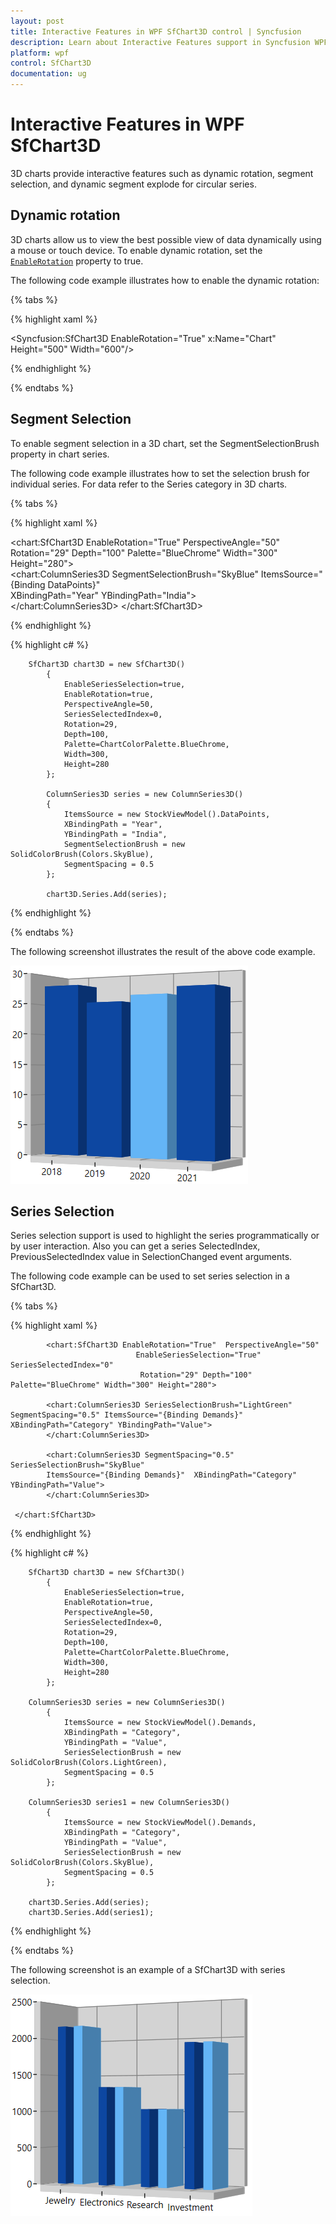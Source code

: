 ```yaml
---
layout: post
title: Interactive Features in WPF SfChart3D control | Syncfusion
description: Learn about Interactive Features support in Syncfusion WPF SfChart3D control and more.
platform: wpf
control: SfChart3D
documentation: ug
---
```


# Interactive Features in WPF SfChart3D

3D charts provide interactive features such as dynamic rotation, segment selection, and dynamic segment explode for circular series.

## Dynamic rotation

3D charts allow us to view the best possible view of data dynamically using a mouse or touch device. To enable dynamic rotation, set the [`EnableRotation`](https://help.syncfusion.com/cr/wpf/Syncfusion.UI.Xaml.Charts.SfChart3D.html#Syncfusion_UI_Xaml_Charts_SfChart3D_EnableRotation) property to true.

The following code example illustrates how to enable the dynamic rotation:

{% tabs %}

{% highlight xaml %}

<Syncfusion:SfChart3D EnableRotation="True" x:Name="Chart" Height="500" Width="600"/>

{% endhighlight %}

{% endtabs %}
 
## Segment Selection

To enable segment selection in a 3D chart, set the SegmentSelectionBrush property in chart series.

The following code example illustrates how to set the selection brush for individual series. For data refer to the Series category in 3D charts.

{% tabs %}

{% highlight xaml %}

   <chart:SfChart3D EnableRotation="True"  PerspectiveAngle="50"   Rotation="29" Depth="100" Palette="BlueChrome" Width="300" Height="280">            
            <chart:ColumnSeries3D SegmentSelectionBrush="SkyBlue" ItemsSource="{Binding DataPoints}"  
            XBindingPath="Year" YBindingPath="India">               
            </chart:ColumnSeries3D>
 </chart:SfChart3D>
	
{% endhighlight %}

{% highlight c# %}

        SfChart3D chart3D = new SfChart3D()
            {
                EnableSeriesSelection=true,
                EnableRotation=true,
                PerspectiveAngle=50,
                SeriesSelectedIndex=0,
                Rotation=29,
                Depth=100,
                Palette=ChartColorPalette.BlueChrome,
                Width=300,
                Height=280
            };

            ColumnSeries3D series = new ColumnSeries3D()
            {
                ItemsSource = new StockViewModel().DataPoints,
                XBindingPath = "Year",
                YBindingPath = "India",
                SegmentSelectionBrush = new SolidColorBrush(Colors.SkyBlue),
                SegmentSpacing = 0.5
            };
            
            chart3D.Series.Add(series);

{% endhighlight %}

{% endtabs %}

The following screenshot illustrates the result of the above code example.

![Segment selection support in WPF 3D Chart](3D-Charts_images/Interaction/SegmentSelection.png)

## Series Selection

Series selection support is used to highlight the series programmatically or by user interaction. Also you can get a series SelectedIndex, PreviousSelectedIndex value in SelectionChanged event arguments. 

The following code example can be used to set series selection in a SfChart3D.

{% tabs %}

{% highlight xaml %}

            <chart:SfChart3D EnableRotation="True"  PerspectiveAngle="50" 
                                EnableSeriesSelection="True" SeriesSelectedIndex="0"
                                 Rotation="29" Depth="100" Palette="BlueChrome" Width="300" Height="280">
          
            <chart:ColumnSeries3D SeriesSelectionBrush="LightGreen" SegmentSpacing="0.5" ItemsSource="{Binding Demands}"  XBindingPath="Category" YBindingPath="Value">
            </chart:ColumnSeries3D>

            <chart:ColumnSeries3D SegmentSpacing="0.5" SeriesSelectionBrush="SkyBlue" 
            ItemsSource="{Binding Demands}"  XBindingPath="Category" YBindingPath="Value">
            </chart:ColumnSeries3D>

     </chart:SfChart3D>

{% endhighlight %}

{% highlight c# %}

        SfChart3D chart3D = new SfChart3D()
            {
                EnableSeriesSelection=true,
                EnableRotation=true,
                PerspectiveAngle=50,
                SeriesSelectedIndex=0,
                Rotation=29,
                Depth=100,
                Palette=ChartColorPalette.BlueChrome,
                Width=300,
                Height=280
            };

        ColumnSeries3D series = new ColumnSeries3D()
            {
                ItemsSource = new StockViewModel().Demands,
                XBindingPath = "Category",
                YBindingPath = "Value",
                SeriesSelectionBrush = new SolidColorBrush(Colors.LightGreen),
                SegmentSpacing = 0.5
            };

        ColumnSeries3D series1 = new ColumnSeries3D()
            {
                ItemsSource = new StockViewModel().Demands,
                XBindingPath = "Category",
                YBindingPath = "Value",
                SeriesSelectionBrush = new SolidColorBrush(Colors.SkyBlue),
                SegmentSpacing = 0.5
            };

        chart3D.Series.Add(series);
        chart3D.Series.Add(series1);

{% endhighlight %}

{% endtabs %}

The following screenshot is an example of a SfChart3D with series selection.

![Series selection support in WPF 3D Chart](3D-Charts_images/Interaction/SeriesSelection.png)



